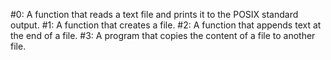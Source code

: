 #0: A function that reads a text file and prints it to the POSIX standard output.
#1: A function that creates a file.
#2: A function that appends text at the end of a file.
#3: A program that copies the content of a file to another file.

